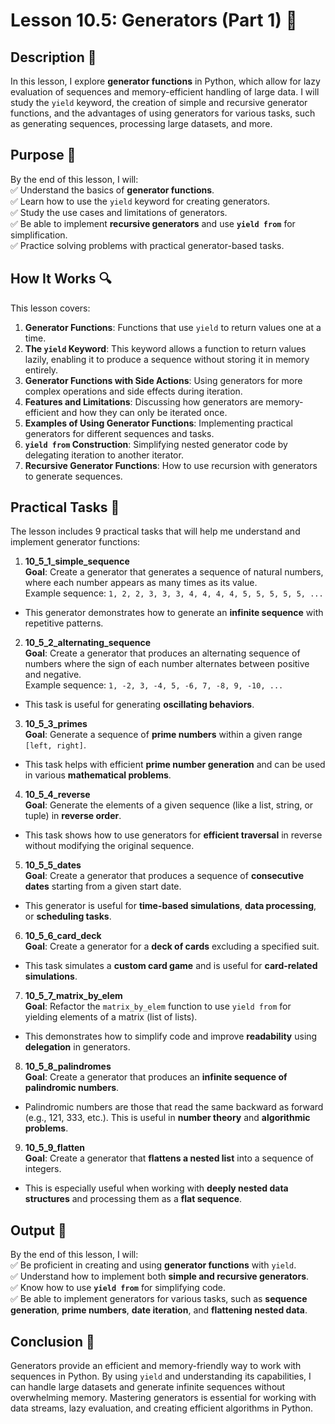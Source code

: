 # Lesson 10.5: Generators (Part 1) 📝

## Description 📝

In this lesson, I explore **generator functions** in Python, which allow for lazy evaluation of sequences and memory-efficient handling of large data.
I will study the `yield` keyword, the creation of simple and recursive generator functions, and the advantages of using generators for various tasks, such as generating sequences, processing large datasets, and more.

## Purpose 🎯

By the end of this lesson, I will:  
✅ Understand the basics of **generator functions**.  
✅ Learn how to use the `yield` keyword for creating generators.  
✅ Study the use cases and limitations of generators.  
✅ Be able to implement **recursive generators** and use **`yield from`** for simplification.  
✅ Practice solving problems with practical generator-based tasks.

## How It Works 🔍

This lesson covers:

1. **Generator Functions**: Functions that use `yield` to return values one at a time.
2. **The `yield` Keyword**: This keyword allows a function to return values lazily, enabling it to produce a sequence without storing it in memory entirely.
3. **Generator Functions with Side Actions**: Using generators for more complex operations and side effects during iteration.
4. **Features and Limitations**: Discussing how generators are memory-efficient and how they can only be iterated once.
5. **Examples of Using Generator Functions**: Implementing practical generators for different sequences and tasks.
6. **`yield from` Construction**: Simplifying nested generator code by delegating iteration to another iterator.
7. **Recursive Generator Functions**: How to use recursion with generators to generate sequences.

## Practical Tasks 🔧

The lesson includes 9 practical tasks that will help me understand and implement generator functions:

1.  **10_5_1_simple_sequence**  
    **Goal**: Create a generator that generates a sequence of natural numbers, where each number appears as many times as its value.  
    Example sequence: `1, 2, 2, 3, 3, 3, 4, 4, 4, 4, 5, 5, 5, 5, 5, ...`

-   This generator demonstrates how to generate an **infinite sequence** with repetitive patterns.

2.  **10_5_2_alternating_sequence**  
    **Goal**: Create a generator that produces an alternating sequence of numbers where the sign of each number alternates between positive and negative.  
    Example sequence: `1, -2, 3, -4, 5, -6, 7, -8, 9, -10, ...`

-   This task is useful for generating **oscillating behaviors**.

3.  **10_5_3_primes**  
    **Goal**: Generate a sequence of **prime numbers** within a given range `[left, right]`.

-   This task helps with efficient **prime number generation** and can be used in various **mathematical problems**.

4.  **10_5_4_reverse**  
    **Goal**: Generate the elements of a given sequence (like a list, string, or tuple) in **reverse order**.

-   This task shows how to use generators for **efficient traversal** in reverse without modifying the original sequence.

5.  **10_5_5_dates**  
    **Goal**: Create a generator that produces a sequence of **consecutive dates** starting from a given start date.

-   This generator is useful for **time-based simulations**, **data processing**, or **scheduling tasks**.

6.  **10_5_6_card_deck**  
    **Goal**: Create a generator for a **deck of cards** excluding a specified suit.

-   This task simulates a **custom card game** and is useful for **card-related simulations**.

7.  **10_5_7_matrix_by_elem**  
    **Goal**: Refactor the `matrix_by_elem` function to use `yield from` for yielding elements of a matrix (list of lists).

-   This demonstrates how to simplify code and improve **readability** using **delegation** in generators.

8.  **10_5_8_palindromes**  
    **Goal**: Create a generator that produces an **infinite sequence of palindromic numbers**.

-   Palindromic numbers are those that read the same backward as forward (e.g., 121, 333, etc.). This is useful in **number theory** and **algorithmic problems**.

9.  **10_5_9_flatten**  
    **Goal**: Create a generator that **flattens a nested list** into a sequence of integers.

-   This is especially useful when working with **deeply nested data structures** and processing them as a **flat sequence**.

## Output 📜

By the end of this lesson, I will:  
✅ Be proficient in creating and using **generator functions** with `yield`.  
✅ Understand how to implement both **simple and recursive generators**.  
✅ Know how to use **`yield from`** for simplifying code.  
✅ Be able to implement generators for various tasks, such as **sequence generation**, **prime numbers**, **date iteration**, and **flattening nested data**.

## Conclusion 🚀

Generators provide an efficient and memory-friendly way to work with sequences in Python.
By using `yield` and understanding its capabilities, I can handle large datasets and generate infinite sequences without overwhelming memory.
Mastering generators is essential for working with data streams, lazy evaluation, and creating efficient algorithms in Python.
